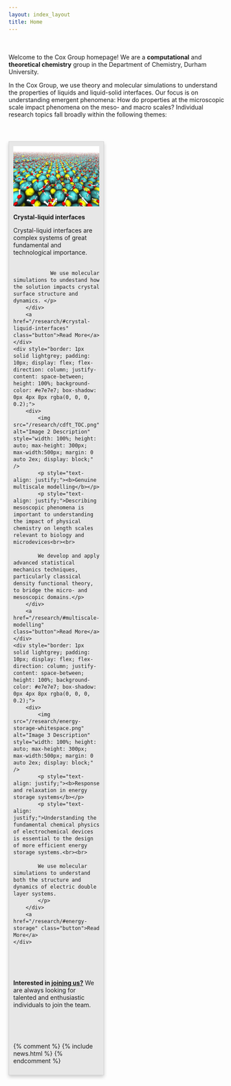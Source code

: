 ```yaml
---
layout: index_layout
title: Home
---
```


<div style="height: 20px;"></div>

<p>
Welcome to the Cox Group homepage! We are a <b>computational</b> and <b>theoretical chemistry</b> group in the Department of Chemistry, Durham University.
</p>

<p>In the Cox Group, we use theory and molecular simulations to understand the properties of liquids and liquid-solid interfaces. Our focus is on understanding emergent phenomena: How do properties at the microscopic scale impact phenomena on the meso- and macro scales? Individual research topics fall broadly within the following themes:</p>

<div style="height: 40px;"></div>


<!-- Research Topics -->
<div style="display: grid; grid-template-columns: repeat(3, 1fr); gap: 20px;">
    <div style="border: 1px solid lightgrey; padding: 10px; display: flex; flex-direction: column; justify-content: space-between; height: 100%; background-color: #e7e7e7; box-shadow: 0px 4px 8px rgba(0, 0, 0, 0.2);">
        <div>
            <img src="/research/crystal-surfaces-aspect.png" alt="Image 1 Description" style="width: 100%; height: auto; max-height: 300px; max-width:500px; margin: 0 auto 2ex; display: block;" />
            <p style="text-align: justify;"><b>Crystal-liquid interfaces</b></p>
            <p style="text-align: left;">Crystal-liquid interfaces are complex systems of great fundamental and technological importance.<br><br> 
                
                We use molecular simulations to undestand how the solution impacts crystal surface structure and dynamics. </p>
        </div>
        <a href="/research/#crystal-liquid-interfaces" class="button">Read More</a>
    </div>
    <div style="border: 1px solid lightgrey; padding: 10px; display: flex; flex-direction: column; justify-content: space-between; height: 100%; background-color: #e7e7e7; box-shadow: 0px 4px 8px rgba(0, 0, 0, 0.2);">
        <div>
            <img src="/research/cdft_TOC.png" alt="Image 2 Description" style="width: 100%; height: auto; max-height: 300px; max-width:500px; margin: 0 auto 2ex; display: block;" />
            <p style="text-align: justify;"><b>Genuine multiscale modelling</b></p>
            <p style="text-align: justify;">Describing mesoscopic phenomena is important to understanding the impact of physical chemistry on length scales relevant to biology and microdevices<br><br>
            
            We develop and apply advanced statistical mechanics techniques, particularly classical density functional theory, to bridge the micro- and mesoscopic domains.</p>
        </div>
        <a href="/research/#multiscale-modelling" class="button">Read More</a>
    </div>
    <div style="border: 1px solid lightgrey; padding: 10px; display: flex; flex-direction: column; justify-content: space-between; height: 100%; background-color: #e7e7e7; box-shadow: 0px 4px 8px rgba(0, 0, 0, 0.2);">
        <div>
            <img src="/research/energy-storage-whitespace.png" alt="Image 3 Description" style="width: 100%; height: auto; max-height: 300px; max-width:500px; margin: 0 auto 2ex; display: block;" />
            <p style="text-align: justify;"><b>Response and relaxation in energy storage systems</b></p>
            <p style="text-align: justify;">Understanding the fundamental chemical physics of electrochemical devices is essential to the design of more efficient energy storage systems.<br><br>

            We use molecular simulations to understand both the structure and dynamics of electric double layer systems.
            </p>
        </div>
        <a href="/research/#energy-storage" class="button">Read More</a>
    </div>
</div>

<div style="height: 40px;"></div>
<p>
    <strong>Interested in <a href="/join/">joining us?</a></strong> We are always looking for talented and enthusiastic individuals to join the team.
</p>


<div style="height: 40px;"></div>


{% comment %}
{% include news.html %}
{% endcomment %}